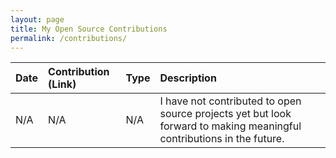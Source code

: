 ```yaml
---
layout: page
title: My Open Source Contributions
permalink: /contributions/
---
```


<!--
Type of the contribution should be "Wikipedia edit", "OpenStreet Map feature", "Documentation", "Course website", "Blog",
"Browser Add-on", etc.

The description should include a brief summary of what you did.

The link should bring us to a public page that shows your contribution. 

Replace the first row with your own contribution. 
-->

| Date        | Contribution (Link)  | Type  | Description |
|-------------|:---------------------|:------|:------------|
| N/A         | N/A                  | N/A   | I have not contributed to open source projects yet but look forward to making meaningful contributions in the future. |
